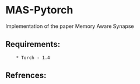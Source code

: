 # MAS-Pytorch
Implementation of the paper Memory Aware Synapse

##  Requirements:  
        * Torch - 1.4  

##  Refrences:
